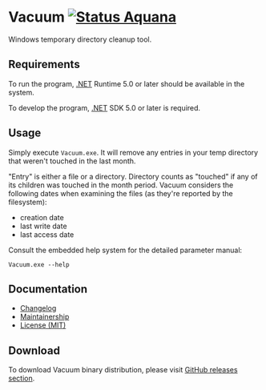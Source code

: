 Vacuum [![Status Aquana][status-aquana]][andivionian-status-classifier]
======

Windows temporary directory cleanup tool.

Requirements
------------

To run the program, [.NET][dotnet] Runtime 5.0 or later should be available in
the system.

To develop the program, [.NET][dotnet] SDK 5.0 or later is required.

Usage
-----

Simply execute `Vacuum.exe`. It will remove any entries in your temp directory
that weren't touched in the last month.

"Entry" is either a file or a directory. Directory counts as "touched" if any of
its children was touched in the month period. Vacuum considers the following
dates when examining the files (as they're reported by the filesystem):

- creation date
- last write date
- last access date

Consult the embedded help system for the detailed parameter manual:

    Vacuum.exe --help

Documentation
-------------

- [Changelog][changelog]
- [Maintainership][maintainership]
- [License (MIT)][license]

Download
--------

To download Vacuum binary distribution, please visit [GitHub releases
section][releases].

[andivionian-status-classifier]: https://github.com/ForNeVeR/andivionian-status-classifier
[changelog]: ./CHANGELOG.md
[dotnet]: https://dot.net/
[license]: ./LICENSE.md
[maintainership]: ./MAINTAINERSHIP.md
[releases]: https://github.com/ForNeVeR/Vacuum/releases

[status-aquana]: https://img.shields.io/badge/status-aquana-yellowgreen.svg
